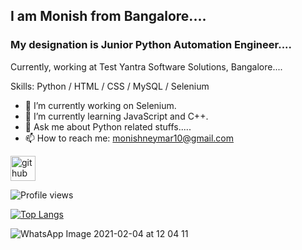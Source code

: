 ##  I am Monish from Bangalore....
### My designation is Junior Python Automation Engineer....
Currently, working at Test Yantra Software Solutions, Bangalore....

Skills: Python / HTML / CSS / MySQL / Selenium 

- 🔭 I’m currently working on Selenium. 
- 🌱 I’m currently learning JavaScript and C++. 
- 💬 Ask me about Python related stuffs..... 
- 📫 How to reach me: monishneymar10@gmail.com 


[<img src='https://cdn.jsdelivr.net/npm/simple-icons@3.0.1/icons/github.svg' alt='github' height='40'>](https://github.com/monish-mnjds)  

![Profile views](https://gpvc.arturio.dev/monish-mnjds)

[![Top Langs](https://github-readme-stats.vercel.app/api/top-langs/?username=monish-mnjds)](https://github.com/anuraghazra/github-readme-stats)

![WhatsApp Image 2021-02-04 at 12 04 11 ](https://user-images.githubusercontent.com/66905892/106864542-08c14480-66f0-11eb-8ce8-82b22dbd1f23.jpeg)

